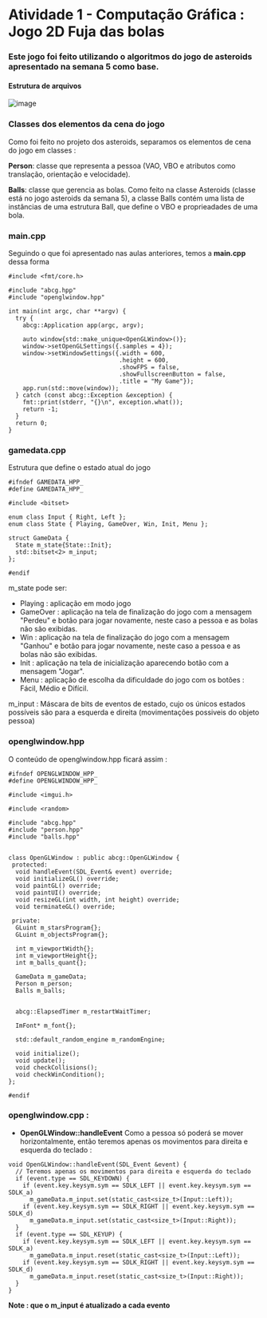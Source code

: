 # Atividade 1 - Computação Gráfica : Jogo 2D Fuja das bolas

### Este jogo foi feito utilizando o algoritmos do jogo de asteroids apresentado na semana 5 como base.

#### Estrutura de arquivos 

![image](https://user-images.githubusercontent.com/70021084/139538921-5720171e-3ecd-4560-bfc5-50c7f1fb4b45.png)
  

### Classes dos elementos da cena do jogo

Como foi feito no projeto dos asteroids, separamos os elementos de cena do jogo em classes :
  
**Person**: classe que representa a pessoa (VAO, VBO e atributos como translação, orientação e velocidade).
   
**Balls**: classe que gerencia as bolas. Como feito na classe Asteroids (classe está no jogo asteroids da semana 5), a classe Balls contém uma lista de instâncias de uma estrutura Ball, que define o VBO e proprieadades de uma bola.


### main.cpp

Seguindo o que foi apresentado nas aulas anteriores, temos a **main.cpp** dessa forma

```
#include <fmt/core.h>

#include "abcg.hpp"
#include "openglwindow.hpp"

int main(int argc, char **argv) {
  try {
    abcg::Application app(argc, argv);

    auto window{std::make_unique<OpenGLWindow>()};
    window->setOpenGLSettings({.samples = 4});
    window->setWindowSettings({.width = 600,
                               .height = 600,
                               .showFPS = false,
                               .showFullscreenButton = false,
                               .title = "My Game"});
    app.run(std::move(window));
  } catch (const abcg::Exception &exception) {
    fmt::print(stderr, "{}\n", exception.what());
    return -1;
  }
  return 0;
} 
```


### gamedata.cpp

Estrutura que define o estado atual do jogo
```
#ifndef GAMEDATA_HPP_
#define GAMEDATA_HPP_

#include <bitset>

enum class Input { Right, Left };
enum class State { Playing, GameOver, Win, Init, Menu };

struct GameData {
  State m_state{State::Init};
  std::bitset<2> m_input;
};

#endif

```
m_state pode ser:  
  - Playing  : aplicação em modo jogo
  - GameOver : aplicação na tela de finalização do jogo com a mensagem "Perdeu" e botão para jogar novamente, neste caso a pessoa e as bolas não são exibidas.
  - Win : aplicação na tela de finalização do jogo com a mensagem "Ganhou" e botão para jogar novamente, neste caso a pessoa e as bolas não são exibidas.
  - Init : aplicação na tela de inicialização aparecendo botão com a mensagem "Jogar".
  - Menu : aplicação de escolha da dificuldade do jogo com os botões : Fácil, Médio e Difícil.

m_input : 
  Máscara de bits de eventos de estado, cujo os únicos estados possíveis são para a esquerda e direita (movimentações possiveis do objeto pessoa)


### openglwindow.hpp

O conteúdo de openglwindow.hpp ficará assim :

```
#ifndef OPENGLWINDOW_HPP_
#define OPENGLWINDOW_HPP_

#include <imgui.h>

#include <random>

#include "abcg.hpp"
#include "person.hpp"
#include "balls.hpp"


class OpenGLWindow : public abcg::OpenGLWindow {
 protected:
  void handleEvent(SDL_Event& event) override;
  void initializeGL() override;
  void paintGL() override;
  void paintUI() override;
  void resizeGL(int width, int height) override;
  void terminateGL() override;

 private:
  GLuint m_starsProgram{};
  GLuint m_objectsProgram{};

  int m_viewportWidth{};
  int m_viewportHeight{};
  int m_balls_quant{};

  GameData m_gameData;
  Person m_person;
  Balls m_balls;


  abcg::ElapsedTimer m_restartWaitTimer;

  ImFont* m_font{};

  std::default_random_engine m_randomEngine;

  void initialize();
  void update();
  void checkCollisions();
  void checkWinCondition();
};

#endif
```

### openglwindow.cpp :

- **OpenGLWindow::handleEvent**
Como a pessoa só poderá se mover horizontalmente, então teremos apenas os movimentos para direita e esquerda do teclado :
```
void OpenGLWindow::handleEvent(SDL_Event &event) {
  // Teremos apenas os movimentos para direita e esquerda do teclado
  if (event.type == SDL_KEYDOWN) {
    if (event.key.keysym.sym == SDLK_LEFT || event.key.keysym.sym == SDLK_a)
      m_gameData.m_input.set(static_cast<size_t>(Input::Left));
    if (event.key.keysym.sym == SDLK_RIGHT || event.key.keysym.sym == SDLK_d)
      m_gameData.m_input.set(static_cast<size_t>(Input::Right));
  }
  if (event.type == SDL_KEYUP) {
    if (event.key.keysym.sym == SDLK_LEFT || event.key.keysym.sym == SDLK_a)
      m_gameData.m_input.reset(static_cast<size_t>(Input::Left));
    if (event.key.keysym.sym == SDLK_RIGHT || event.key.keysym.sym == SDLK_d)
      m_gameData.m_input.reset(static_cast<size_t>(Input::Right));
  }
}

```
**Note : que o m_input é atualizado a cada evento**








